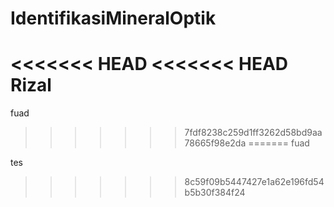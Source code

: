# IdentifikasiMineralOptik

<<<<<<< HEAD
<<<<<<< HEAD
Rizal
=======
fuad
>>>>>>> 7fdf8238c259d1ff3262d58bd9aa78665f98e2da
=======
fuad

tes
>>>>>>> 8c59f09b5447427e1a62e196fd54b5b30f384f24
